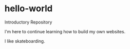 # hello-world

Introductory Repository

I'm here to continue learning how to build my own websites.  

I like skateboarding.
